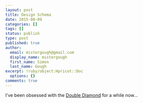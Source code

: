 ```yaml
---
layout: post
title: Design Schema
date: 2015-08-09
categories: []
tags: []
status: publish
type: post
published: true
author:
  email: mistergough@gmail.com
  display_name: mistergough
  first_name: Simon
  last_name: Gough
excerpt: !ruby/object:Hpricot::Doc
  options: {}
comments: true
---
```

I've been obsessed with the [Double Diamond]() for a while now...
